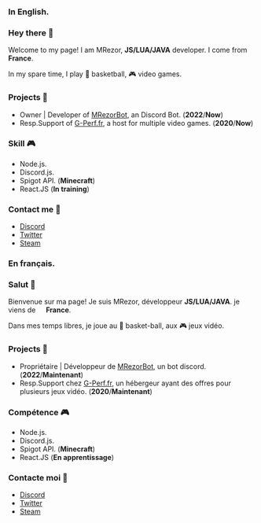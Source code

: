 ### In English.
### Hey there 👋
Welcome to my page! I am MRezor, **JS/LUA/JAVA** developer. I come from <img src="https://camo.githubusercontent.com/b99c6bb68502463513120d8419bebff3a309b892d96df348e3ae22e3b3a2aaca/68747470733a2f2f696d672e69636f6e73382e636f6d2f636f6c6f722f313034382f6672616e63652d63697263756c61722e706e67" width="13" data-canonical-src="https://img.icons8.com/color/1048/france-circular.png" style="max-width: 100%;"> **France**.

In my spare time, I play 🏀 basketball, 🎮 video games.


### Projects 💎
- Owner | Developer of [MRezorBot](https://discord.com/api/oauth2/authorize?client_id=954292870335053835&permissions=8&scope=bot%20applications.commands), an Discord Bot. (**2022**/**Now**)
- Resp.Support of [G-Perf.fr](https://g-perf.fr), a host for multiple video games. (**2020**/**Now**)


### Skill 🎮
- Node.js.
- Discord.js.
- Spigot API. (**Minecraft**)
- React.JS (**In training**)


### Contact me 🤝
- [Discord](https://discord.gg/bNmdvUbfjB)
- [Twitter](https://twitter.com/MrezorFR)
- [Steam](https://steamcommunity.com/id/mrezor/)


### En français.
### Salut 👋
Bienvenue sur ma page! Je suis MRezor, développeur **JS/LUA/JAVA**. je viens de <img src="https://camo.githubusercontent.com/b99c6bb68502463513120d8419bebff3a309b892d96df348e3ae22e3b3a2aaca/68747470733a2f2f696d672e69636f6e73382e636f6d2f636f6c6f722f313034382f6672616e63652d63697263756c61722e706e67" width="13" data-canonical-src="https://img.icons8.com/color/1048/france-circular.png" style="max-width: 100%;"> **France**.

Dans mes temps libres, je joue au 🏀 basket-ball, aux 🎮 jeux vidéo.


### Projects 💎
- Propriétaire | Développeur de [MRezorBot](https://discord.com/api/oauth2/authorize?client_id=954292870335053835&permissions=8&scope=bot%20applications.commands), un bot discord. (**2022**/**Maintenant**)
- Resp.Support chez [G-Perf.fr](https://g-perf.fr), un hébergeur ayant des offres pour plusieurs jeux vidéo. (**2020**/**Maintenant**)


### Compétence 🎮
- Node.js.
- Discord.js.
- Spigot API. (**Minecraft**)
- React.JS (**En apprentissage**)


### Contacte moi 🤝
- [Discord](https://discord.gg/bNmdvUbfjB)
- [Twitter](https://twitter.com/MrezorFR)
- [Steam](https://steamcommunity.com/id/mrezor/)
